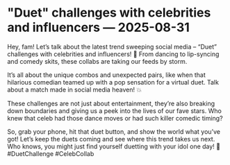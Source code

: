 # "Duet" challenges with celebrities and influencers — 2025-08-31

Hey, fam! Let’s talk about the latest trend sweeping social media – “Duet” challenges with celebrities and influencers! 🌟 From dancing to lip-syncing and comedy skits, these collabs are taking our feeds by storm.

It’s all about the unique combos and unexpected pairs, like when that hilarious comedian teamed up with a pop sensation for a virtual duet. Talk about a match made in social media heaven! 💥

These challenges are not just about entertainment, they’re also breaking down boundaries and giving us a peek into the lives of our fave stars. Who knew that celeb had those dance moves or had such killer comedic timing?

So, grab your phone, hit that duet button, and show the world what you’ve got! Let’s keep the duets coming and see where this trend takes us next. Who knows, you might just find yourself duetting with your idol one day! 🌟 #DuetChallenge #CelebCollab